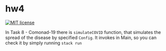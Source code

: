 # hw4

[![MIT license](https://img.shields.io/badge/license-MIT-blue.svg)](https://github.com/timfame/fp-homework/blob/master/hw4/LICENSE)

In Task 8 - Comonad-19 there is `simulateCOVID` function, that simulates the spread of the disease by specified `Config`.
It invokes in Main, so you can check it by simply running `stack run`